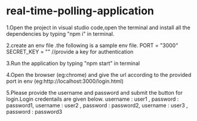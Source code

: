 # real-time-polling-application

1.Open the project in visual studio code,open the terminal and install all the dependencies by typing "npm i" in terminal.

2.create an env file .the following is a sample env file.
PORT = "3000"
SECRET_KEY = "" //provide a key for authentication

3.Run the application by typing "npm start" in terminal

4.Open the browser (eg:chrome) and give the url according to the provided port in env (eg:http://localhost:3000/login.html)

5.Please provide the username and password and submit the button for login.Login credentails are given below.
  username : user1 , password : password1,
  username : user2 , password : password2,
  username : user3 , password : password3

